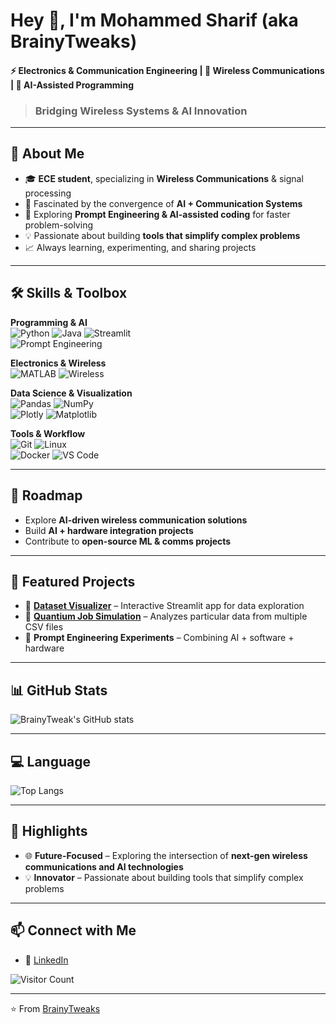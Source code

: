# Hey 👋, I'm Mohammed Sharif (aka BrainyTweaks)  

#### ⚡ Electronics & Communication Engineering | 📡 Wireless Communications | 🤖 AI-Assisted Programming  

>### Bridging Wireless Systems & AI Innovation
---

## 🚀 About Me
- 🎓 **ECE student**, specializing in **Wireless Communications** & signal processing  
- 🔬 Fascinated by the convergence of **AI + Communication Systems**  
- 🤖 Exploring **Prompt Engineering & AI-assisted coding** for faster problem-solving  
- 💡 Passionate about building **tools that simplify complex problems**  
- 📈 Always learning, experimenting, and sharing projects  

---

## 🛠️ Skills & Toolbox

**Programming & AI**  
![Python](https://img.shields.io/badge/Python-3776AB?style=for-the-badge&logo=python&logoColor=white)  ![Java](https://img.shields.io/badge/Java-007396?style=for-the-badge&logo=java&logoColor=white)   ![Streamlit](https://img.shields.io/badge/Streamlit-FF4B4B?style=for-the-badge&logo=streamlit&logoColor=white)  
![Prompt Engineering](https://img.shields.io/badge/Prompt%20Engineering-FF6F61?style=for-the-badge) 

**Electronics & Wireless**  
![MATLAB](https://img.shields.io/badge/MATLAB-F16729?style=for-the-badge&logo=matlab&logoColor=white)  ![Wireless](https://img.shields.io/badge/Wireless-00ADEF?style=for-the-badge)  

**Data Science & Visualization**  
![Pandas](https://img.shields.io/badge/Pandas-150458?style=for-the-badge&logo=pandas&logoColor=white)  ![NumPy](https://img.shields.io/badge/NumPy-013243?style=for-the-badge&logo=numpy&logoColor=white)  
![Plotly](https://img.shields.io/badge/Plotly-3F3F3F?style=for-the-badge&logo=plotly&logoColor=white)  ![Matplotlib](https://img.shields.io/badge/Matplotlib-11557C?style=for-the-badge)  

**Tools & Workflow**  
![Git](https://img.shields.io/badge/Git-F05032?style=for-the-badge&logo=git&logoColor=white)  ![Linux](https://img.shields.io/badge/Linux-FCC624?style=for-the-badge&logo=linux&logoColor=black)  
![Docker](https://img.shields.io/badge/Docker-2496ED?style=for-the-badge&logo=docker&logoColor=white)  ![VS Code](https://img.shields.io/badge/VS%20Code-007ACC?style=for-the-badge&logo=visual-studio-code&logoColor=white)  

---

## 🎯 Roadmap
- Explore **AI-driven wireless communication solutions**  
- Build **AI + hardware integration projects**  
- Contribute to **open-source ML & comms projects**

---

## 📂 Featured Projects
- 🔎 **[Dataset Visualizer](https://github.com/BrainyTweaks/dataset-visualizer)** – Interactive Streamlit app for data exploration  
- 💼 **[Quantium Job Simulation](https://github.com/BrainyTweaks/quantium-starter-repo)** – Analyzes particular data from multiple CSV files
- 🤖 **Prompt Engineering Experiments** – Combining AI + software + hardware  

---

## 📊 GitHub Stats
  ![BrainyTweak's GitHub stats](https://github-readme-stats.vercel.app/api?username=BrainyTweaks&show_icons=true&theme=radical)  

---

## 💻 Language
![Top Langs](https://github-readme-stats.vercel.app/api/top-langs/?username=BrainyTweaks&layout=compact&theme=radical)

---

## 🌟 Highlights
- 🌐 **Future-Focused** – Exploring the intersection of **next-gen wireless communications and AI technologies**  
- 💡 **Innovator** – Passionate about building tools that simplify complex problems  

---

## 📫 Connect with Me
- 💼 [LinkedIn](https://www.linkedin.com/in/mohammed-sharif-3b406b329)  

![Visitor Count](https://komarev.com/ghpvc/?username=BrainyTweaks&color=blue)

---

⭐️ From [BrainyTweaks](https://github.com/BrainyTweaks)
